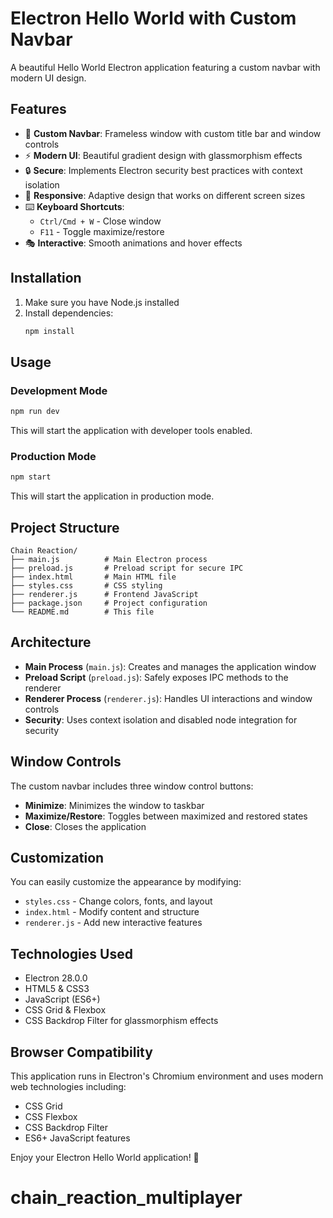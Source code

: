 # Electron Hello World with Custom Navbar

A beautiful Hello World Electron application featuring a custom navbar with modern UI design.

## Features

- 🎨 **Custom Navbar**: Frameless window with custom title bar and window controls
- ⚡ **Modern UI**: Beautiful gradient design with glassmorphism effects
- 🔒 **Secure**: Implements Electron security best practices with context isolation
- 📱 **Responsive**: Adaptive design that works on different screen sizes
- ⌨️ **Keyboard Shortcuts**: 
  - `Ctrl/Cmd + W` - Close window
  - `F11` - Toggle maximize/restore
- 🎭 **Interactive**: Smooth animations and hover effects

## Installation

1. Make sure you have Node.js installed
2. Install dependencies:
   ```bash
   npm install
   ```

## Usage

### Development Mode
```bash
npm run dev
```
This will start the application with developer tools enabled.

### Production Mode
```bash
npm start
```
This will start the application in production mode.

## Project Structure

```
Chain Reaction/
├── main.js          # Main Electron process
├── preload.js       # Preload script for secure IPC
├── index.html       # Main HTML file
├── styles.css       # CSS styling
├── renderer.js      # Frontend JavaScript
├── package.json     # Project configuration
└── README.md        # This file
```

## Architecture

- **Main Process** (`main.js`): Creates and manages the application window
- **Preload Script** (`preload.js`): Safely exposes IPC methods to the renderer
- **Renderer Process** (`renderer.js`): Handles UI interactions and window controls
- **Security**: Uses context isolation and disabled node integration for security

## Window Controls

The custom navbar includes three window control buttons:
- **Minimize**: Minimizes the window to taskbar
- **Maximize/Restore**: Toggles between maximized and restored states
- **Close**: Closes the application

## Customization

You can easily customize the appearance by modifying:
- `styles.css` - Change colors, fonts, and layout
- `index.html` - Modify content and structure
- `renderer.js` - Add new interactive features

## Technologies Used

- Electron 28.0.0
- HTML5 & CSS3
- JavaScript (ES6+)
- CSS Grid & Flexbox
- CSS Backdrop Filter for glassmorphism effects

## Browser Compatibility

This application runs in Electron's Chromium environment and uses modern web technologies including:
- CSS Grid
- CSS Flexbox
- CSS Backdrop Filter
- ES6+ JavaScript features

Enjoy your Electron Hello World application! 🚀
# chain_reaction_multiplayer
